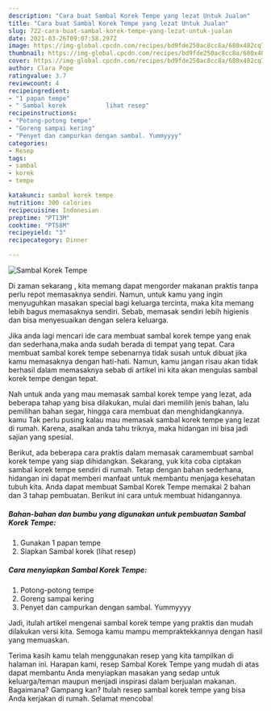 ```yaml
---
description: "Cara buat Sambal Korek Tempe yang lezat Untuk Jualan"
title: "Cara buat Sambal Korek Tempe yang lezat Untuk Jualan"
slug: 722-cara-buat-sambal-korek-tempe-yang-lezat-untuk-jualan
date: 2021-03-26T09:07:58.297Z
image: https://img-global.cpcdn.com/recipes/bd9fde250ac8cc8a/680x482cq70/sambal-korek-tempe-foto-resep-utama.jpg
thumbnail: https://img-global.cpcdn.com/recipes/bd9fde250ac8cc8a/680x482cq70/sambal-korek-tempe-foto-resep-utama.jpg
cover: https://img-global.cpcdn.com/recipes/bd9fde250ac8cc8a/680x482cq70/sambal-korek-tempe-foto-resep-utama.jpg
author: Clara Pope
ratingvalue: 3.7
reviewcount: 4
recipeingredient:
- "1 papan tempe"
- " Sambal korek           lihat resep"
recipeinstructions:
- "Potong-potong tempe"
- "Goreng sampai kering"
- "Penyet dan campurkan dengan sambal. Yummyyyy"
categories:
- Resep
tags:
- sambal
- korek
- tempe

katakunci: sambal korek tempe 
nutrition: 300 calories
recipecuisine: Indonesian
preptime: "PT13M"
cooktime: "PT58M"
recipeyield: "3"
recipecategory: Dinner

---
```



![Sambal Korek Tempe](https://img-global.cpcdn.com/recipes/bd9fde250ac8cc8a/680x482cq70/sambal-korek-tempe-foto-resep-utama.jpg)

Di zaman  sekarang , kita memang dapat mengorder makanan praktis tanpa perlu repot memasaknya sendiri. Namun, untuk kamu yang ingin menyuguhkan masakan special bagi keluarga tercinta, maka kita memang lebih bagus memasaknya sendiri. Sebab, memasak sendiri lebih higienis dan bisa menyesuaikan dengan selera keluarga.

Jika anda lagi mencari ide cara membuat sambal korek tempe yang enak dan sederhana,maka anda sudah berada di tempat yang tepat. Cara membuat sambal korek tempe  sebenarnya tidak susah untuk dibuat jika kamu memasaknya dengan hati-hati. Namun, kamu jangan risau akan tidak berhasil dalam memasaknya 
sebab di artikel ini kita akan mengulas sambal korek tempe dengan tepat.  



Nah untuk anda yang mau memasak sambal korek tempe yang lezat, ada beberapa tahap yang bisa dilakukan, mulai dari memilih jenis bahan, lalu pemilihan bahan segar, hingga cara membuat dan menghidangkannya. kamu Tak perlu pusing kalau mau memasak sambal korek tempe yang lezat di rumah. Karena, asalkan anda  tahu triknya, maka hidangan ini bisa jadi sajian yang spesial.

Berikut, ada beberapa cara praktis  dalam memasak caramembuat sambal korek tempe yang siap dihidangkan. Sekarang, yuk kita coba ciptakan sambal korek tempe sendiri di rumah. Tetap dengan bahan sederhana, hidangan ini dapat memberi manfaat untuk membantu menjaga kesehatan tubuh kita. Anda dapat membuat Sambal Korek Tempe memakai 2 bahan dan 3 tahap pembuatan. Berikut ini cara untuk membuat hidangannya.

<!--inarticleads1-->

##### Bahan-bahan dan bumbu yang digunakan untuk pembuatan Sambal Korek Tempe:

1. Gunakan 1 papan tempe
1. Siapkan  Sambal korek           (lihat resep)




<!--inarticleads2-->

##### Cara menyiapkan Sambal Korek Tempe:

1. Potong-potong tempe
1. Goreng sampai kering
1. Penyet dan campurkan dengan sambal. Yummyyyy




Jadi, itulah artikel mengenai  sambal korek tempe  yang praktis dan mudah dilakukan versi kita. Semoga kamu mampu mempraktekkannya dengan hasil yang memuaskan. 

Terima kasih kamu telah menggunakan resep yang kita tampilkan di halaman ini. Harapan kami, resep  Sambal Korek Tempe yang mudah di atas dapat membantu Anda menyiapkan masakan yang sedap untuk keluarga/teman maupun menjadi inspirasi dalam berjualan makanan. Bagaimana? Gampang kan? Itulah resep sambal korek tempe yang bisa Anda kerjakan di rumah. Selamat mencoba!

